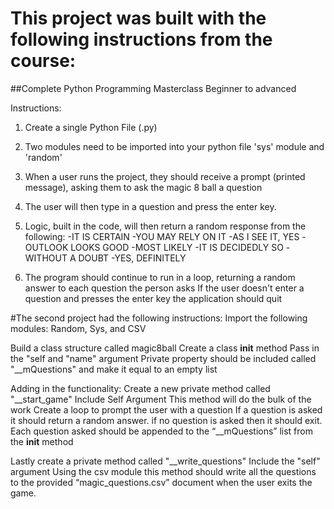 # This project was built with the following instructions from the course:
##Complete Python Programming Masterclass Beginner to advanced

Instructions:
1. Create a single Python File (.py)

2. Two modules need to be imported into your python file 'sys' module and 'random'

3. When a user runs the project, they should receive a prompt (printed message), asking them to
ask the magic 8 ball a question

4. The user will then type in a question and press the enter key.

5. Logic, built in the code, will then return a random response from the following:
  -IT IS CERTAIN
  -YOU MAY RELY ON IT
  -AS I SEE IT, YES
  -OUTLOOK LOOKS GOOD
  -MOST LIKELY
  -IT IS DECIDEDLY SO
  -WITHOUT A DOUBT
  -YES, DEFINITELY
  
6. The program should continue to run in a loop, returning a random answer to each question the person asks
If the user doesn't enter a question and presses the enter key the application should quit

#The second project had the following instructions:
Import the following modules: 
Random, Sys, and CSV

Build a class structure called magic8ball
Create a class __init__ method
Pass in the "self and "name" argument
Private property should be included called "__mQuestions" and make it equal to an empty list

Adding in the functionality: 
Create a new private method called "__start_game"
  Include Self Argument
This method will do the bulk of the work 
  Create a loop to prompt the user with a question
  If a question is asked it should return a random answer. if no question is asked then it should exit.
Each question asked should be appended to the “__mQuestions” list from the __init__ method

Lastly create a private method called "__write_questions"
  Include the "self" argument
Using the csv module this method should write all the questions to the provided “magic_questions.csv” document when the user exits the game.
  



